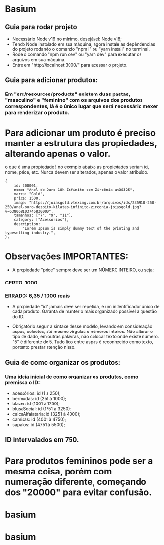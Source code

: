 # Basium

## Guia para rodar projeto
- Necessário Node v16 no mínimo, desejável: Node v18;
- Tendo Node instalado em sua máquina, agora instale as depêndencias do projeto rodando o comando "npm i" ou "yarn install" no terminal.
- Rode o comando "npm run dev" ou "yarn dev" para executar os arquivos em sua máquina.
- Entre em "http://localhost:3000/" para acessar o projeto.

## Guia para adicionar produtos:

### Em "src/resources/products" existem duas pastas, "masculino" e "feminino" com os arquivos dos produtos correspondentes, lá é o único lugar que será necessário mexer para renderizar o produto.

# Para adicionar um produto é preciso manter a estrutura das propiedades, alterando apenas o valor.
o que é uma propiedade? no exemplo abaixo as propiedades seriam id, nome, price, etc. Nunca devem ser alterados, apenas o valor atribuído.

    {
        id: 200001, 
        nome: "Anel de Ouro 18k Infinito com Zircônia an38325",
        marca: "Gold",
        price: 1500,
        image: "https://joiasgold.vteximg.com.br/arquivos/ids/235910-250-250/anel-ouro-dezoito-kilates-infinito-zirconia-joiasgold.jpg?v=638068103745830000",
        tamanhos: ["7", "9", "11"],
        category: ["Acessórios"],
        description:
            "Lorem Ipsum is simply dummy text of the printing and typesetting industry.",
    },

# Observações IMPORTANTES:

- A propiedade "price" sempre deve ser um NÚMERO INTEIRO, ou seja:
### CERTO: 1000
### ERRADO: 6,35 / 1000 reais

- A propiedade "id" jamais deve ser repetida, é um indentificador único de cada produto. Garanta de manter o mais organizado possível a questão do ID.

- Obrigatório seguir a sintaxe desse modelo, levando em consideração aspas, colxetes, até mesmo vírgulas e números inteiros. Não alterar o tipo de dado, em outras palavras, não colocar texto onde existe número.
"5" é diferente de 5. Tudo lido entre aspas é reconhecido como texto, portanto prestar atenção nisso.


## Guia de como organizar os produtos:

### Uma ideia inicial de como organizar os produtos, como premissa o ID:

- acessórios: id (1 à 250);
- bermudas: id (251 à 1000);
- blazer: id (1001 à 1750);
- blusaSocial: id (1751 à 3250);
- calcaAlfaiataria: id (3251 à 4000);
- camisas: id (4001 à 4750);
- sapatos: id (4751 à 5500);

## ID intervalados em 750.

# Para produtos femininos pode ser a mesma coisa, porém com numeração diferente, começando dos "20000" para evitar confusão.




# basium
# basium
